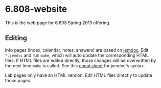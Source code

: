# 6.808-website

This is the web page for 6.808 Spring 2019 offering.

## Editing
Info pages (index, calendar, notes, answers) are based on [jemdoc](https://jemdoc.jaboc.net/).
Edit `*.jemdoc` and run `make`, which will auto update the corresponding HTML files.
If HTML files are edited directly, those changes will be overwritten by the next time `make` is called.
See this [cheat sheet](https://jemdoc.jaboc.net/cheatsheet.html) for jemdoc's syntax.

Lab pages only have an HTML version.
Edit HTML files directly to update those pages.